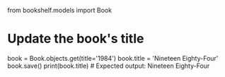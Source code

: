 from bookshelf.models import Book

# Update the book's title
book = Book.objects.get(title='1984')
book.title = 'Nineteen Eighty-Four'
book.save()
print(book.title)  # Expected output: Nineteen Eighty-Four







